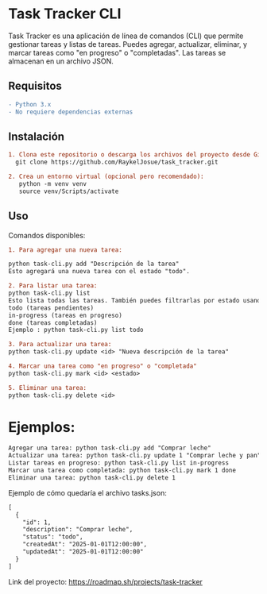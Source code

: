 # Task Tracker CLI

Task Tracker es una aplicación de línea de comandos (CLI) que permite gestionar tareas y listas de tareas. Puedes agregar, actualizar, eliminar, y marcar tareas como "en progreso" o "completadas". Las tareas se almacenan en un archivo JSON.

## Requisitos
```diff
- Python 3.x
- No requiere dependencias externas
```

## Instalación
```diff
1. Clona este repositorio o descarga los archivos del proyecto desde Git Bash o tu terminal de preferencia:
  git clone https://github.com/RaykelJosue/task_tracker.git

2. Crea un entorno virtual (opcional pero recomendado):
   python -m venv venv
   source venv/Scripts/activate
```

## Uso

Comandos disponibles:
```diff
1. Para agregar una nueva tarea:

python task-cli.py add "Descripción de la tarea"
Esto agregará una nueva tarea con el estado "todo".

2. Para listar una tarea:
python task-cli.py list
Esto lista todas las tareas. También puedes filtrarlas por estado usando los siguientes filtros:
todo (tareas pendientes)
in-progress (tareas en progreso)
done (tareas completadas)
Ejemplo : python task-cli.py list todo

3. Para actualizar una tarea:
python task-cli.py update <id> "Nueva descripción de la tarea"

4. Marcar una tarea como "en progreso" o "completada"
python task-cli.py mark <id> <estado>

5. Eliminar una tarea:
python task-cli.py delete <id>
```

# Ejemplos:
```diff
Agregar una tarea: python task-cli.py add "Comprar leche"
Actualizar una tarea: python task-cli.py update 1 "Comprar leche y pan"
Listar tareas en progreso: python task-cli.py list in-progress
Marcar una tarea como completada: python task-cli.py mark 1 done
Eliminar una tarea: python task-cli.py delete 1
```

Ejemplo de cómo quedaría el archivo tasks.json:
```diff
[
  {
    "id": 1,
    "description": "Comprar leche",
    "status": "todo",
    "createdAt": "2025-01-01T12:00:00",
    "updatedAt": "2025-01-01T12:00:00"
  }
]
```

Link del proyecto:
https://roadmap.sh/projects/task-tracker
